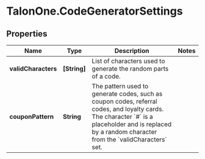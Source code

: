 # TalonOne.CodeGeneratorSettings

## Properties

Name | Type | Description | Notes
------------ | ------------- | ------------- | -------------
**validCharacters** | **[String]** | List of characters used to generate the random parts of a code.  | 
**couponPattern** | **String** | The pattern used to generate codes, such as coupon codes, referral codes, and loyalty cards. The character &#x60;#&#x60; is a placeholder and is replaced by a random character from the &#x60;validCharacters&#x60; set.  | 



